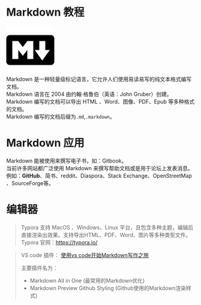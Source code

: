 # Markdown 教程

![Markdown 图片](cache/Markdown图片.png)  
Markdown 是一种轻量级标记语言，它允许人们使用易读易写的纯文本格式编写文档。  
Markdown 语言在 2004 由约翰·格鲁伯（英语：John Gruber）创建。  
Markdown 编写的文档可以导出 HTML 、Word、图像、PDF、Epub 等多种格式的文档。  
Markdown 编写的文档后缀为`.md`,`.markdown`。

# Markdown 应用
Markdown 能被使用来撰写电子书，如：Gitbook。  
当前许多网站都广泛使用 Markdown 来撰写帮助文档或是用于论坛上发表消息。例如：**GitHub**、简书、reddit、Diaspora、Stack Exchange、OpenStreetMap 、SourceForge等。 

# 编辑器
> Typora 支持 MacOS 、Windows、Linux 平台，且包含多种主题，编辑后直接渲染出效果。支持导出HTML、PDF、Word、图片等多种类型文件。  
> Typora 官网：<https://typora.io/>  

> VS code 插件：
[使用vs code开始Markdown写作之旅](https://zhuanlan.zhihu.com/p/56943330)
> 
> 主要插件名为：
> - Markdown AlI in One (最常用的Markdown优化)  
> - Markdown Preview Github Styling (Github使用的Markdown渲染样式)  
